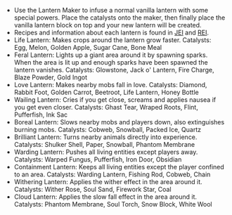 + Use the Lantern Maker to infuse a normal vanilla lantern with some special powers. Place the catalysts onto the maker, then finally place the vanilla lantern block on top and your new lantern will be created.
+ Recipes and information about each lantern is found in [JEI](https://www.curseforge.com/minecraft/mc-mods/jei) and [REI](https://www.curseforge.com/minecraft/mc-mods/roughly-enough-items).
+ Life Lantern: Makes crops around the lantern grow faster. Catalysts: Egg, Melon, Golden Apple, Sugar Cane, Bone Meal
+ Feral Lantern: Lights up a giant area around it by spawning sparks. When the area is lit up and enough sparks have been spawned the lantern vanishes. Catalysts: Glowstone, Jack o' Lantern, Fire Charge, Blaze Powder, Gold Ingot
+ Love Lantern: Makes nearby mobs fall in love. Catalysts: Diamond, Rabbit Foot, Golden Carrot, Beetroot, Life Lantern, Honey Bottle
+ Wailing Lantern: Cries if you get close, screams and applies nausea if you get even closer. Catalysts: Ghast Tear, Wraped Roots, Flint, Pufferfish, Ink Sac
+ Boreal Lantern: Slows nearby mobs and players down, also extinguishes burning mobs. Catalysts: Cobweb, Snowball, Packed Ice, Quartz
+ Brilliant Lantern: Turns nearby animals directly into experience. Catalysts: Shulker Shell, Paper, Snowball, Phantom Membrane
+ Warding Lantern: Pushes all living entities except players away. Catalysts: Warped Fungus, Pufferfish, Iron Door, Obsidian
+ Containment Lantern: Keeps all living entities except the player confined to an area. Catalysts: Warding Lantern, Fishing Rod, Cobweb, Chain
+ Withering Lantern: Applies the wither effect in the area around it. Catalysts: Wither Rose, Soul Sand, Firework Star, Coal
+ Cloud Lantern: Applies the slow fall effect in the area around it. Catalysts: Phantom Membrane, Soul Torch, Snow Block, White Wool